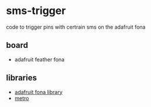 # sms-trigger
code to trigger pins with certrain sms on the adafruit fona

## board
* adafruit feather fona

## libraries
* [adafruit fona library](https://github.com/adafruit/Adafruit_FONA)
* [metro](https://github.com/thomasfredericks/Metro-Arduino-Wiring)
